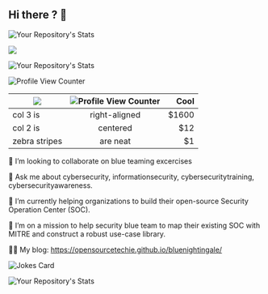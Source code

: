 ## Hi there ? 👋

![Your Repository's Stats](https://github-readme-stats.vercel.app/api?username=OpenSourceTechie&show_icons=true)

![](https://api.visitorbadge.io/api/VisitorHit?user=OpenSourceTechie&repo=github-visitors-badge&countColor=%237B1E7A)

![Your Repository's Stats](https://contrib.rocks/image?repo=OpenSourceTechie/Python)

![Profile View Counter](https://komarev.com/ghpvc/?username=OpenSourceTechie)


| ![](https://api.visitorbadge.io/api/VisitorHit?user=OpenSourceTechie&repo=github-visitors-badge&countColor=%237B1E7A)        | ![Profile View Counter](https://komarev.com/ghpvc/?username=OpenSourceTechie)           | Cool  |
| ------------- |:-------------:| -----:|
| col 3 is      | right-aligned | $1600 |
| col 2 is      | centered      |   $12 |
| zebra stripes | are neat      |    $1 |


<!--
**open-source-techie/open-source-techie** is a ✨ _special_ ✨ repository because its `README.md` (this file) appears on your GitHub profile.

Here are some ideas to get you started:

- 🔭 I’m currently working on ...
- 🌱 I’m currently learning ...
- 👯 I’m looking to collaborate on ...
- 🤔 I’m looking for help with ...
- 💬 Ask me about ...
- 📫 How to reach me: ...
- 😄 Pronouns: ...
- ⚡ Fun fact: ...
-->


👯 I’m looking to collaborate on blue teaming excercises

💬  Ask me about cybersecurity, informationsecurity, cybersecuritytraining, cybersecurityawareness.

🌱 I’m currently helping organizations to build their open-source Security Operation Center (SOC).

🔭 I’m on a mission to help security blue team to map their existing SOC with MITRE and construct a robust use-case library.

👨‍💻 My blog: https://opensourcetechie.github.io/bluenightingale/


![Jokes Card](https://readme-jokes.vercel.app/api)

![Your Repository's Stats](https://github-readme-stats.vercel.app/api/top-langs/?username=OpenSourceTechie&theme=blue-green)
